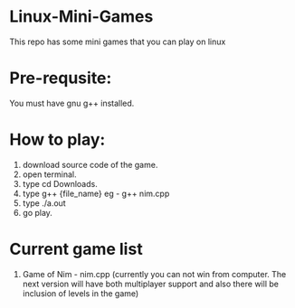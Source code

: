 # Linux-Mini-Games
  This repo has some mini games that you can play on linux

# Pre-requsite:
  You must have gnu g++ installed.

# How to play:
1. download source code of the game.
2. open terminal.
3. type cd Downloads.
4. type g++ {file_name} eg - g++ nim.cpp
5. type ./a.out
6. go play.

# Current game list
1. Game of Nim - 
  nim.cpp (currently you can not win from computer. The next version will have both multiplayer support and also there will be   inclusion of levels in the game)
